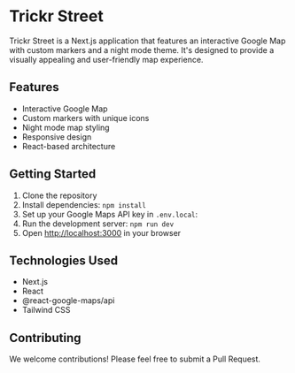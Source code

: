 # Trickr Street

Trickr Street is a Next.js application that features an interactive Google Map with custom markers and a night mode theme. It's designed to provide a visually appealing and user-friendly map experience.

## Features

- Interactive Google Map
- Custom markers with unique icons
- Night mode map styling
- Responsive design
- React-based architecture

## Getting Started

1. Clone the repository
2. Install dependencies: `npm install`
3. Set up your Google Maps API key in `.env.local`:
4. Run the development server: `npm run dev`
5. Open [http://localhost:3000](http://localhost:3000) in your browser

## Technologies Used

- Next.js
- React
- @react-google-maps/api
- Tailwind CSS

## Contributing

We welcome contributions! Please feel free to submit a Pull Request.


